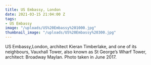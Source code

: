 ```yaml
---
title: US Embassy, London
date: 2021-03-15 21:04:00 Z
tags:
- US Embassy
image: "/uploads/US%20Embassy%201000.jpg"
thumbnail_image: "/uploads/US%20Embassy%20300.jpg"
---
```


US Embassy,London, architect Kieran Timberlake, and one of its neighbours, Vauxhall Tower, also known as St George’s Wharf Tower, architect: Broadway Maylan. Photo taken in June 2017.